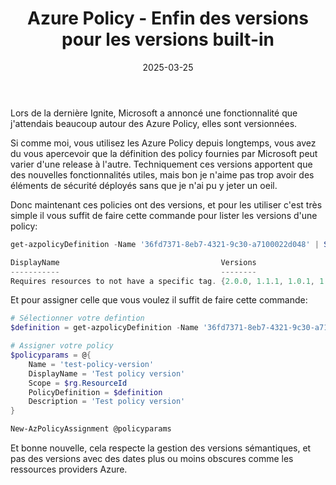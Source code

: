 ﻿---
layout: post
title: Azure Policy - Enfin des versions pour les versions built-in
date: 2025-03-25
categories: [ "Azure", "Policy" ]
githubcommentIdtoreplace: 
---

Lors de la dernière Ignite, Microsoft a annoncé une fonctionnalité que j'attendais beaucoup autour des Azure Policy, elles sont versionnées.

Si comme moi, vous utilisez les Azure Policy depuis longtemps, vous avez du vous apercevoir que la définition des policy fournies par Microsoft peut varier d'une release à l'autre. Techniquement ces versions apportent que des nouvelles fonctionnalités utiles, mais bon je n'aime pas trop avoir des éléments de sécurité déployés sans que je n'ai pu y jeter un oeil.

Donc maintenant ces policies ont des versions, et pour les utiliser c'est très simple il vous suffit de faire cette commande pour lister les versions d'une policy:

```powershell
get-azpolicyDefinition -Name '36fd7371-8eb7-4321-9c30-a7100022d048' | Select DisplayName, Versions

DisplayName                                    Versions
-----------                                    --------
Requires resources to not have a specific tag. {2.0.0, 1.1.1, 1.0.1, 1.0.0}

```

Et pour assigner celle que vous voulez il suffit de faire cette commande:

```powershell
# Sélectionner votre defintion
$definition = get-azpolicyDefinition -Name '36fd7371-8eb7-4321-9c30-a7100022d048' -Version 1.1.1

# Assigner votre policy
$policyparams = @{
    Name = 'test-policy-version'
    DisplayName = 'Test policy version'
    Scope = $rg.ResourceId
    PolicyDefinition = $definition
    Description = 'Test policy version'
}

New-AzPolicyAssignment @policyparams
```

Et bonne nouvelle, cela respecte la gestion des versions sémantiques, et pas des versions avec des dates plus ou moins obscures comme les ressources providers Azure.
